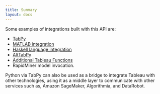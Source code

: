 ```yaml
---
title: Summary
layout: docs
---
```


Some examples of integrations built with this API are: 
- [TabPy](https://github.com/tableau/TabPy) 
- [MATLAB integration](https://www.mathworks.com/products/reference-architectures/tableau.html) 
- [Haskell language integration](https://databoss.starschema.net/tableau-external-services-api-adding-haskell-calculations/) 
- [AltTabPy](https://alttabpy.readthedocs.io/en/latest/index.html)
- [Additional Tableau Functions](https://glitch.com/edit/#!/ext-api-test?path=README.md:1:0)
- RapidMiner model invocation.

Python via TabPy can also be used as a bridge to integrate Tableau with other technologies, using it as a middle layer to communicate with other services such as, Amazon SageMaker, Algorithmia, and DataRobot.
